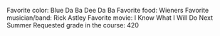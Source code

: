Favorite color: Blue Da Ba Dee Da Ba
Favorite food: Wieners
Favorite musician/band: Rick Astley 
Favorite movie: I Know What I Will Do Next Summer
Requested grade in the course: 420
